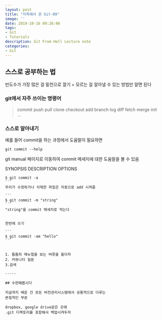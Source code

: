 ```yaml
---
layout: post
title: "지옥에서 온 Git-09"
image: ''
date: 2019-10-16 09:26:06
tags: 
- Git
- Tutorials
description: Git From Hell Lecture note
categories:
- Git
---
```


## 스스로 공부하는 법

빈도수가 가장 많은 걸 밑천으로 깔기
+
모르는 걸 알아낼 수 있는 방법만 알면 된다

### git에서 자주 쓰이는 명령어
>	commit
>	push
>	pull
>	clone
>	checkout
>	add
>	branch
>	log
>	diff
>	fetch
>	merge
>	init
>	...

### 스스로 알아내기

예를 들어 commit을 하는 과정에서
도움말이 필요하면

```
git commit --help
```

git manual 페이지로 이동하여
commit 메세지에 대한 도움말을 볼 수 있음

SYNOPSIS
DESCRIPTION
OPTIONS

````
$ git commit -a 
```
우리가 수정하거나 삭제한 파일은 자동으로 add 시켜줌

```
$ git commit -m "string"
```
"string"을 commit 메세지로 적는다


한번에 쓰기 

```
$ git commit -am "hello"
```


1. 틈틈히 메뉴얼을 보는 버릇을 들이자
2. 커뮤니티 질문
3.검색

-----

## 수련해봅시다

지금까지 배운 건 모든 버전관리시스템에서 공통적으로 다루는
본질적인 부분

dropbox, google drive같은 곳에
.git 디렉토리를 포함해서 백업시켜두자